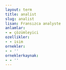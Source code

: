```yaml
---
layout: term
title: analist
slug: analist
lisan: Fransızca analyste
anlamlar:
- ► çözümleyici
ozellikler:
- - isim
ornekler:
- - ''
orneklerkaynak:
- - ''
---
```

